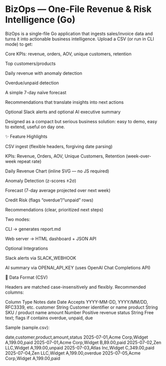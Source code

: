 # BizOps — One-File Revenue & Risk Intelligence (Go)

BizOps is a single-file Go application that ingests sales/invoice data and turns it into actionable business intelligence. Upload a CSV (or run in CLI mode) to get:

Core KPIs: revenue, orders, AOV, unique customers, retention

Top customers/products

Daily revenue with anomaly detection

Overdue/unpaid detection

A simple 7-day naїve forecast

Recommendations that translate insights into next actions

Optional Slack alerts and optional AI executive summary

Designed as a compact but serious business solution: easy to demo, easy to extend, useful on day one.

✨ Feature Highlights

CSV ingest (flexible headers, forgiving date parsing)

KPIs: Revenue, Orders, AOV, Unique Customers, Retention (week-over-week repeat rate)

Daily Revenue Chart (inline SVG — no JS required)

Anomaly Detection (z-scores ±2σ)

Forecast (7-day average projected over next week)

Credit Risk (flags “overdue”/“unpaid” rows)

Recommendations (clear, prioritized next steps)

Two modes:

CLI → generates report.md

Web server → HTML dashboard + JSON API

Optional Integrations

Slack alerts via SLACK_WEBHOOK

AI summary via OPENAI_API_KEY (uses OpenAI Chat Completions API)

🧩 Data Format (CSV)

Headers are matched case-insensitively and flexibly. Recommended columns:

Column	Type	Notes
date	Date	Accepts YYYY-MM-DD, YYYY/MM/DD, RFC3339, etc.
customer	String	Customer identifier or name
product	String	SKU / product name
amount	Number	Positive revenue
status	String	Free text; flags if contains overdue, unpaid, due

Sample (sample.csv):

date,customer,product,amount,status
2025-07-01,Acme Corp,Widget A,199.00,paid
2025-07-01,Acme Corp,Widget B,89.00,paid
2025-07-02,Zen LLC,Widget A,199.00,unpaid
2025-07-03,Atlas Inc,Widget C,349.00,paid
2025-07-04,Zen LLC,Widget A,199.00,overdue
2025-07-05,Acme Corp,Widget A,199.00,paid
